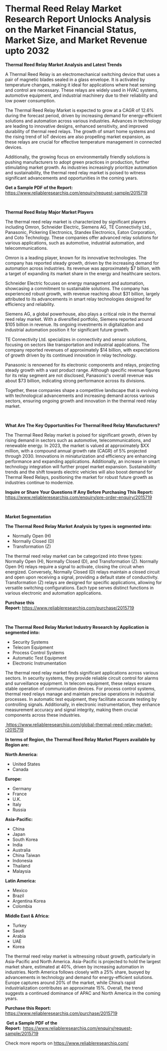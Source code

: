 <p><h1>Thermal Reed Relay Market Research Report Unlocks Analysis on the Market Financial Status, Market Size, and Market Revenue upto 2032</h1></p><p><strong>Thermal Reed Relay Market Analysis and Latest Trends</strong></p>
<p><p>A Thermal Reed Relay is an electromechanical switching device that uses a pair of magnetic blades sealed in a glass envelope. It is activated by temperature changes, making it ideal for applications where heat sensing and control are necessary. These relays are widely used in HVAC systems, automotive equipment, and industrial machinery due to their reliability and low power consumption.</p><p>The Thermal Reed Relay Market is expected to grow at a CAGR of 12.6% during the forecast period, driven by increasing demand for energy-efficient solutions and automation across various industries. Advances in technology are leading to innovative designs, enhanced sensitivity, and improved durability of thermal reed relays. The growth of smart home systems and the rising trend of IoT devices are also propelling market expansion, as these relays are crucial for effective temperature management in connected devices.</p><p>Additionally, the growing focus on environmentally friendly solutions is pushing manufacturers to adopt green practices in production, further stimulating market growth. As industries increasingly prioritize automation and sustainability, the thermal reed relay market is poised to witness significant advancements and opportunities in the coming years.</p></p>
<p><strong>Get a Sample PDF of the Report:&nbsp;</strong> <a href="https://www.reliableresearchiq.com/enquiry/request-sample/2015719?utm_campaign=1144&utm_medium=2&utm_source=Github&utm_content=ia&utm_term=17012025&utm_id=thermal-reed-relay">https://www.reliableresearchiq.com/enquiry/request-sample/2015719</a></p>
<p>&nbsp;</p>
<p><strong>Thermal Reed Relay Major Market Players</strong></p>
<p><p>The thermal reed relay market is characterized by significant players including Omron, Schneider Electric, Siemens AG, TE Connectivity Ltd., Panasonic, Pickering Electronics, Standex Electronics, Eaton Corporation, and Coto Technology. These companies offer advanced relay solutions for various applications, such as automotive, industrial automation, and telecommunications.</p><p>Omron is a leading player, known for its innovative technologies. The company has reported steady growth, driven by the increasing demand for automation across industries. Its revenue was approximately $7 billion, with a target of expanding its market share in the energy and healthcare sectors.</p><p>Schneider Electric focuses on energy management and automation, showcasing a commitment to sustainable solutions. The company has experienced robust growth, with revenue reaching about $31 billion, largely attributed to its advancements in smart relay technologies designed for efficiency and reliability.</p><p>Siemens AG, a global powerhouse, also plays a critical role in the thermal reed relay market. With a diversified portfolio, Siemens reported around $105 billion in revenue. Its ongoing investments in digitalization and industrial automation position it for significant future growth.</p><p>TE Connectivity Ltd. specializes in connectivity and sensor solutions, focusing on sectors like transportation and industrial applications. The company reported revenues of approximately $14 billion, with expectations of growth driven by its continued innovation in relay technology.</p><p>Panasonic is renowned for its electronic components and relays, projecting steady growth with a vast product range. Although specific revenue figures for its relay segment are not disclosed, Panasonic's overall revenue was about $73 billion, indicating strong performance across its divisions.</p><p>Together, these companies shape a competitive landscape that is evolving with technological advancements and increasing demand across various sectors, ensuring ongoing growth and innovation in the thermal reed relay market.</p></p>
<p>&nbsp;</p>
<p><strong>What Are The Key Opportunities For Thermal Reed Relay Manufacturers?</strong></p>
<p><p>The Thermal Reed Relay market is poised for significant growth, driven by rising demand in sectors such as automotive, telecommunications, and renewable energy. In 2023, the market is valued at approximately $XX million, with a compound annual growth rate (CAGR) of 5% projected through 2030. Innovations in miniaturization and efficiency are enhancing performance and expanding applications. Additionally, an increase in smart technology integration will further propel market expansion. Sustainability trends and the shift towards electric vehicles will also boost demand for Thermal Reed Relays, positioning the market for robust future growth as industries continue to modernize.</p></p>
<p><strong>Inquire or Share Your Questions If Any Before Purchasing This Report:</strong> <a href="https://www.reliableresearchiq.com/enquiry/pre-order-enquiry/2015719?utm_campaign=1144&utm_medium=2&utm_source=Github&utm_content=ia&utm_term=17012025&utm_id=thermal-reed-relay">https://www.reliableresearchiq.com/enquiry/pre-order-enquiry/2015719</a></p>
<p>&nbsp;</p>
<p><strong>Market Segmentation</strong></p>
<p><strong>The Thermal Reed Relay Market Analysis by types is segmented into:</strong></p>
<p><ul><li>Normally Open (H)</li><li>Normally Closed (D)</li><li>Transformation (Z)</li></ul></p>
<p><p>The thermal reed relay market can be categorized into three types: Normally Open (H), Normally Closed (D), and Transformation (Z). Normally Open (H) relays require a signal to activate, closing the circuit when energized. Conversely, Normally Closed (D) relays maintain a closed circuit and open upon receiving a signal, providing a default state of conductivity. Transformation (Z) relays are designed for specific applications, allowing for versatile switching configurations. Each type serves distinct functions in various electronic and automation applications.</p></p>
<p><strong>Purchase this Report:&nbsp;</strong><a href="https://www.reliableresearchiq.com/purchase/2015719?utm_campaign=1144&utm_medium=2&utm_source=Github&utm_content=ia&utm_term=17012025&utm_id=thermal-reed-relay">https://www.reliableresearchiq.com/purchase/2015719</a></p>
<p>&nbsp;</p>
<p><strong>The Thermal Reed Relay Market Industry Research by Application is segmented into:</strong></p>
<p><ul><li>Security Systems</li><li>Telecom Equipment</li><li>Process Control Systems</li><li>Automatic Test Equipment</li><li>Electronic Instrumentation</li></ul></p>
<p><p>The thermal reed relay market finds significant applications across various sectors. In security systems, they provide reliable circuit control for alarms and surveillance equipment. In telecom equipment, these relays ensure stable operation of communication devices. For process control systems, thermal reed relays manage and maintain precise operations in industrial processes. In automatic test equipment, they facilitate accurate testing by controlling signals. Additionally, in electronic instrumentation, they enhance measurement accuracy and signal integrity, making them crucial components across these industries.</p></p>
<p><a href="https://www.reliableresearchiq.com/global-thermal-reed-relay-market-r2015719?utm_campaign=1144&utm_medium=2&utm_source=Github&utm_content=ia&utm_term=17012025&utm_id=thermal-reed-relay">&nbsp;https://www.reliableresearchiq.com/global-thermal-reed-relay-market-r2015719</a></p>
<p><strong>In terms of Region, the Thermal Reed Relay Market Players available by Region are:</strong></p>
<p>
    <p> <strong> North America: </strong>
        <ul>
            <li>United States</li>
            <li>Canada</li>
        </ul>
        </p> 
    <p> <strong> Europe: </strong>
        <ul>
            <li>Germany</li>
            <li>France</li>
            <li>U.K.</li>
            <li>Italy</li>
            <li>Russia</li>
        </ul>
        </p> 
    <p> <strong> Asia-Pacific: </strong>
        <ul>
            <li>China</li>
            <li>Japan</li>
            <li>South Korea</li>
            <li>India</li>
            <li>Australia</li>
            <li>China Taiwan</li>
            <li>Indonesia</li>
            <li>Thailand</li>
            <li>Malaysia</li>
        </ul>
        </p> 
    <p> <strong> Latin America: </strong>
        <ul>
            <li>Mexico</li>
            <li>Brazil</li>
            <li>Argentina Korea</li>
            <li>Colombia</li>
        </ul>
        </p> 
    <p> <strong> Middle East & Africa: </strong>
        <ul>
            <li>Turkey</li>
            <li>Saudi</li>
            <li>Arabia</li>
            <li>UAE</li>
            <li>Korea</li>
        </ul>
    </p>
    </p>
<p><p>The thermal reed relay market is witnessing robust growth, particularly in Asia-Pacific and North America. Asia-Pacific is projected to hold the largest market share, estimated at 40%, driven by increasing automation in industries. North America follows closely with a 25% share, buoyed by advancements in technology and demand for energy-efficient solutions. Europe captures around 20% of the market, while China’s rapid industrialization contributes an approximate 15%. Overall, the trend suggests a continued dominance of APAC and North America in the coming years.</p></p>
<p><strong>Purchase this Report: </strong><a href="https://www.reliableresearchiq.com/purchase/2015719?utm_campaign=1144&utm_medium=2&utm_source=Github&utm_content=ia&utm_term=17012025&utm_id=thermal-reed-relay">https://www.reliableresearchiq.com/purchase/2015719</a></p>
<p>&nbsp;<strong>Get a Sample PDF of the Report:&nbsp;&nbsp;</strong><a href="https://www.reliableresearchiq.com/enquiry/request-sample/2015719?utm_campaign=1144&utm_medium=2&utm_source=Github&utm_content=ia&utm_term=17012025&utm_id=thermal-reed-relay">https://www.reliableresearchiq.com/enquiry/request-sample/2015719</a></p>
<p><strong></strong></p>
<p>Check more reports on <a href="https://www.reliableresearchiq.com/?utm_campaign=1144&utm_medium=2&utm_source=Github&utm_content=ia&utm_term=17012025&utm_id=thermal-reed-relay">https://www.reliableresearchiq.com/</a></p>
